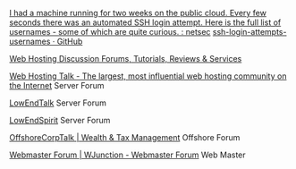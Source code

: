 
[I had a machine running for two weeks on the public cloud. Every few seconds there was an automated SSH login attempt. Here is the full list of usernames - some of which are quite curious. : netsec](https://old.reddit.com/r/netsec/comments/137heta/i_had_a_machine_running_for_two_weeks_on_the/)
[ssh-login-attempts-usernames · GitHub](https://gist.github.com/royra/35952b7bb1217e482a24d427848eefc2)

[Web Hosting Discussion Forums, Tutorials, Reviews & Services](https://forumweb.hosting/)

[Web Hosting Talk - The largest, most influential web hosting community on the Internet](https://www.webhostingtalk.com/)
Server Forum

[LowEndTalk](https://lowendtalk.com/)
Server Forum

[LowEndSpirit](https://lowendspirit.com/)
Server Forum

[OffshoreCorpTalk | Wealth & Tax Management](https://www.offshorecorptalk.com/)
Offshore Forum

[Webmaster Forum | WJunction - Webmaster Forum](https://www.wjunction.com/)
Web Master
